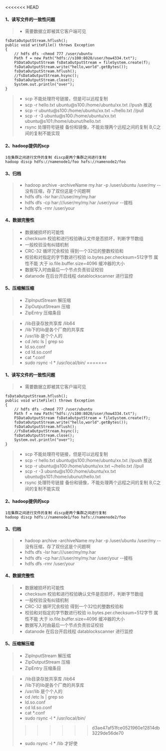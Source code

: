 <<<<<<< HEAD
#### 1、读写文件的一致性问题
>- 需要数据立即被其它客户端可见

```
fsDataOutputStream.hflush();
public void writeFile() throws Exception
{
	// hdfs dfs -chmod 777 /user/ubuntu
	Path f = new Path("hdfs://s100:8020/user/how4334.txt");
	FSDataOutputStream fsDataOutputStream = fileSystem.create(f);
	fsDataOutputStream.write("hello,world".getBytes());
	fsDataOutputStream.hflush();
	//fsDataOutputStream.hsync();
	fsDataOutputStream.close();
	System.out.println("over");
}
```

>- scp 不能处理符号链接，但是可以远程复制
>- scp -r  hello.txt ubuntu@s100:/home/ubuntu/xx.txt                     //push 推送
>- scp -r  ubuntu@s100:/home/ubuntu/xx.txt ~/hello.txt                   //pull 
>- scp -r -3  ubuntu@s100:/home/ubuntu/xx.txt ubuntu@s101:/home/ubunut/hello.txt 
>- rsync 处理符号链接 备份和镜像，不能处理两个远程之间的复制 B,C之间的复制不能实现

#### 2、hadoop提供的scp
```
1在集群之间进行文件的复制 discp是两个集群之间进行复制
hadoop discp hdfs://namenode1/foo hafs://namenode2/foo
```

#### 3、归档
>- hadoop archive -archiveName  my.har -p  /user/ubuntu /user/my --没有压缩，存了双份这是个问题啊
>- hdfs dfs -lsr har:///user/my/my.har
>- hdfs dfs -cp har:///user/my/my.har /user/your --接档
>- hdfs dfs -rmr /user/your

#### 4、数据完整性
>- 数据被损坏的可能性
>- checksum 校验和进行校验确认文件是否损坏，判断字节数组
>- 一般校验没有纠错机制
>- CRC-32 循环冗余校验 得到一个32位的整数校验和
>- 校验和对指定的字节数进行校验 io.bytes.per.checksum=512字节 属性不能 大于 io.file.buffer.size=4096 缓冲器的大小
>- 数据写入时由最后一个节点负责验证校验
>- datanode 在后台开启线程 datablockscanner 进行监控
#### 5、压缩解压缩
>- ZipInputStream 解压缩
>- ZipOutputStream 压缩
>- ZipEntry 压缩条目

>- /lib目录存放共享库  /lib64 
>- /lib下的lib是各个厂商的共享库
>- /usr/lib 是个个人的
>- cd /etc    ls | grep so
>- ld.so.conf
>- cd ld.so.conf
>- cat *.conf
>- sudo rsync -l  * /usr/local/bin/
=======
#### 1、读写文件的一致性问题
>- 需要数据立即被其它客户端可见

```
fsDataOutputStream.hflush();
public void writeFile() throws Exception
{
	// hdfs dfs -chmod 777 /user/ubuntu
	Path f = new Path("hdfs://s100:8020/user/how4334.txt");
	FSDataOutputStream fsDataOutputStream = fileSystem.create(f);
	fsDataOutputStream.write("hello,world".getBytes());
	fsDataOutputStream.hflush();
	//fsDataOutputStream.hsync();
	fsDataOutputStream.close();
	System.out.println("over");
}
```

>- scp 不能处理符号链接，但是可以远程复制
>- scp -r  hello.txt ubuntu@s100:/home/ubuntu/xx.txt                     //push 推送
>- scp -r  ubuntu@s100:/home/ubuntu/xx.txt ~/hello.txt                   //pull 
>- scp -r -3  ubuntu@s100:/home/ubuntu/xx.txt ubuntu@s101:/home/ubunut/hello.txt 
>- rsync 处理符号链接 备份和镜像，不能处理两个远程之间的复制 B,C之间的复制不能实现

#### 2、hadoop提供的scp
```
1在集群之间进行文件的复制 discp是两个集群之间进行复制
hadoop discp hdfs://namenode1/foo hafs://namenode2/foo
```

#### 3、归档
>- hadoop archive -archiveName  my.har -p  /user/ubuntu /user/my --没有压缩，存了双份这是个问题啊
>- hdfs dfs -lsr har:///user/my/my.har
>- hdfs dfs -cp har:///user/my/my.har /user/your --接档
>- hdfs dfs -rmr /user/your

#### 4、数据完整性
>- 数据被损坏的可能性
>- checksum 校验和进行校验确认文件是否损坏，判断字节数组
>- 一般校验没有纠错机制
>- CRC-32 循环冗余校验 得到一个32位的整数校验和
>- 校验和对指定的字节数进行校验 io.bytes.per.checksum=512字节 属性不能 大于 io.file.buffer.size=4096 缓冲器的大小
>- 数据写入时由最后一个节点负责验证校验
>- datanode 在后台开启线程 datablockscanner 进行监控
#### 5、压缩解压缩
>- ZipInputStream 解压缩
>- ZipOutputStream 压缩
>- ZipEntry 压缩条目

>- /lib目录存放共享库  /lib64 
>- /lib下的lib是各个厂商的共享库
>- /usr/lib 是个个人的
>- cd /etc    ls | grep so
>- ld.so.conf
>- cd ld.so.conf
>- cat *.conf
>- sudo rsync -l  * /usr/local/bin/
>>>>>>> d3ae47af51fce0521960e12814db3229de56de70
>-  sudo rsync -l  * /lib 才好使